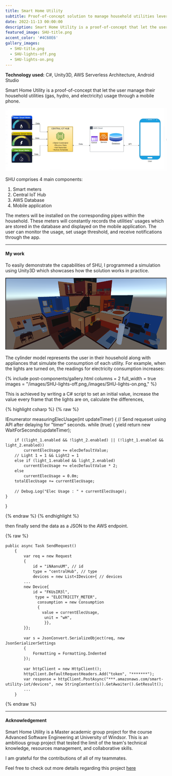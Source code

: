 ```yaml
---
title: Smart Home Utility
subtitle: Proof-of-concept solution to manage household utilities leveraging smart home technology.
date: 2022-11-13 00:00:00
description: Smart Home Utility is a proof-of-concept that let the user manage their household utilities (gas, hydro, and electricity) usage through a mobile phone.
featured_image: SHU-title.png
accent_color: '#4C60E6'
gallery_images: 
  - SHU-title.png
  - SHU-lights-off.png
  - SHU-lights-on.png
---
```

**Technology used:** C#, Unity3D, AWS Serverless Architecture, Android Studio

Smart Home Utility is a proof-of-concept that let the user manage their household utilities (gas, hydro, and electricity) usage through a mobile phone.

![](/images/SHU-overview.png)

SHU comprises 4 main components:
1. Smart meters
2. Central IoT Hub
3. AWS Database
4. Mobile application

The meters will be installed on the corresponding pipes within the household. These meters will constantly records the utilities' usages which are stored in the database and displayed on the mobile application.
The user can monitor the usage, set usage threshold, and receive notifications through the app.

---
#### My work
To easily demonstrate the capabilities of SHU, I programmed a simulation using Unity3D which showcases how the solution works in practice.

![](/images/SHU-3d.png)

The cylinder model represents the user in their household along with appliances that simulate the consumption of each utility. For example, when the lights are turned on, the readings for electricity consumption increases:

{% include post-components/gallery.html
columns = 2
full_width = true
images = "/images/SHU-lights-off.png,/images/SHU-lights-on.png,"
%}

This is achieved by writing a C# script to set an initial value, increase the value every frame that the lights are on, calculate the differences,

{% highlight csharp %}
{% raw %}

IEnumerator measuringElecUsage(int updateTimer)
{
    // Send requeset using API after delaying for "timer" seconds.
    while (true)
    {
        yield return new WaitForSeconds(updateTimer);
        
        if ((light_1.enabled && !light_2.enabled) || (!light_1.enabled && light_2.enabled))
            currentElecUsage += elecDefaultValue;
        // Light 1 = 1 && Light2 = 1
        else if (light_1.enabled && light_2.enabled)
            currentElecUsage += elecDefaultValue * 2;
        else
            currentElecUsage = 0.0m;
        totalElecUsage += currentElecUsage;
            
        // Debug.Log("Elec Usage : " + currentElecUsage);
    }
}

{% endraw %}
{% endhighlight %}

then finally send the data as a JSON to the AWS endpoint.

{% raw %}
```liquid
public async Task SendRequest()
    {
        var req = new Request
        {
            id = "iNAanuUM", // id
            type = "centralHub", // type
            devices = new List<IDevice>{ // devices
        ...
        new Device{
            id = "FKUsIR3l",
             type = "ELECTRICITY_METER",
              consumption = new Consumption
              {
                value = currentElecUsage,
                 unit = "wH",
                 }},
        }};
    
        var s = JsonConvert.SerializeObject(req, new JsonSerializerSettings
        {
            Formatting = Formatting.Indented
        });

        var httpClient = new HttpClient();
        httpClient.DefaultRequestHeaders.Add("token", "*******");
        var response = httpClient.PostAsync("***.amazonaws.com/smart-utility-iot/devices", new StringContent(s)).GetAwaiter().GetResult();
        ...
    }  

```
{% endraw %}

---
#### Acknowledgement

Smart Home Utility is a Master academic group project for the course Advanced Software Engineering at University of Windsor.
This is an ambitious group project that tested the limit of the team's technical knowledge, resources management, and collaborative skills.

I am grateful for the contributions of all of my teammates. 

Feel free to check out more details regarding this project [here](https://docs.google.com/document/d/1FvRi-afj2WumNYQj4AEg4FvXbbNEvSQv/edit)
